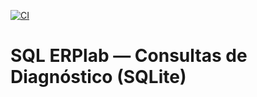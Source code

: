 [![CI](https://github.com/amandamarinoni/help-desk-analytics/actions/workflows/ci.yml/badge.svg?branch=main)](https://github.com/amandamarinoni/help-desk-analytics/actions/workflows/ci.yml)
# SQL ERPlab — Consultas de Diagnóstico (SQLite)
